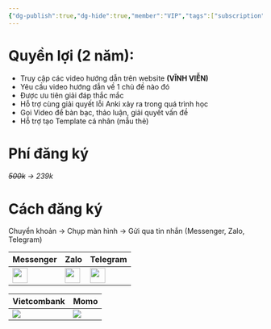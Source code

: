 ```yaml
---
{"dg-publish":true,"dg-hide":true,"member":"VIP","tags":["subscription"],"title":"Tham gia nhóm Hướng dẫn Anki","permalink":"/tham-gia-nhom-huong-dan-anki/","hide":true,"dgPassFrontmatter":true}
---
```


# Quyền lợi (2 năm):

- Truy cập các video hướng dẫn trên website **(VĨNH VIỄN)**
- Yêu cầu video hướng dẫn về 1 chủ đề nào đó
- Được ưu tiên giải đáp thắc mắc
- Hỗ trợ cùng giải quyết lỗi Anki xảy ra trong quá trình học
- Gọi Video để bàn bạc, thảo luận, giải quyết vấn đề
- Hỗ trợ tạo Template cá nhân (mẫu thẻ)

# Phí đăng ký

###### ~~500k~~ → 239k

# Cách đăng ký

Chuyển khoản → Chụp màn hình → Gửi qua tin nhắn (Messenger, Zalo, Telegram)

| Messenger  | Zalo  | Telegram  |
|-------|-------|-------|
| [<img  src="https://i.imgur.com/8Oq8Ftg.png" width="30">](https://m.me/tui.la.phuc747) | [<img  src="https://i.imgur.com/HNBJNZE.png" width="30">](https://zalo.me/346598402) | [<img  src="https://i.imgur.com/9PROKnb.png" width="30">](https://t.me/lehoangphuc747) |

| Vietcombank  | Momo  |
|-------|-------|
| ![](https://i.imgur.com/v9TU09p.png) | ![](https://i.imgur.com/WKxy0GI.png) |



